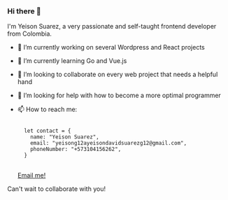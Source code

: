 ### Hi there 👋
I'm Yeison Suarez, a very passionate and self-taught frontend developer from Colombia.


- 🔭 I’m currently working on several Wordpress and React projects
- 🌱 I’m currently learning Go and Vue.js
- 👯 I’m looking to collaborate on every web project that needs a helpful hand
- 🤔 I’m looking for help with how to become a more optimal programmer
- 📫 How to reach me: 
  
  <pre>
  <code>
    let contact = {
      name: "Yeison Suarez",
      email: "yeisong12ayeisondavidsuarezg12@gmail.com",
      phoneNumber: "+573104156262",
    }
  </code>
  </pre>
  <a href="mailto:yeisong12ayeisondavidsuarezg12@gmail.com">Email me!</a>

Can't wait to collaborate with you!
